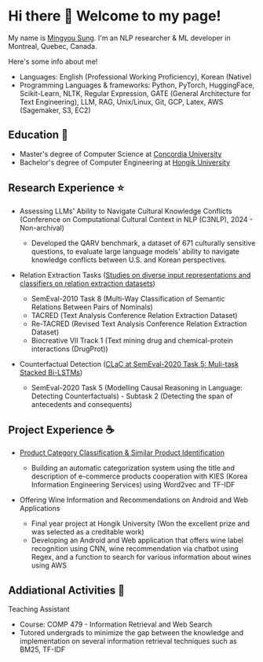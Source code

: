 # Hi there 👋 Welcome to my page!

My name is <a href="http://www.linkedin.com/in/mingyou-sung-0449a0184/">Mingyou Sung</a>. I'm an NLP researcher & ML developer in Montreal, Quebec, Canada.

Here's some info about me! 
- Languages: English (Professional Working Proficiency), Korean (Native)
- Programming Languages & frameworks: Python, PyTorch, HuggingFace, Scikit-Learn, NLTK, Regular Expression, GATE (General Architecture for Text Engineering), LLM, RAG, Unix/Linux, Git, GCP, Latex, AWS (Sagemaker, S3, EC2)

## Education 🏫
- Master's degree of Computer Science at <a href="http://www.concordia.ca/">Concordia University</a>
- Bachelor's degree of Computer Engineering at <a href="https://www.hongik.ac.kr/en/index.do">Hongik University</a>

## Research Experience ⭐
- Assessing LLMs' Ability to Navigate Cultural Knowledge Conflicts (Conference on Computational Cultural Context in NLP (C3NLP), 2024 - Non-archival)
  - Developed the QARV benchmark, a dataset of 671 culturally sensitive questions, to evaluate large language models' ability to navigate knowledge conflicts between U.S. and Korean perspectives.
 
- Relation Extraction Tasks (<a href="http://spectrum.library.concordia.ca/id/eprint/990412/">Studies on diverse input representations and classifiers on relation extraction datasets</a>)
  - SemEval-2010 Task 8 (Multi-Way Classification of Semantic Relations Between Pairs of Nominals)
  - TACRED (Text Analysis Conference Relation Extraction Dataset)
  - Re-TACRED (Revised Text Analysis Conference Relation Extraction Dataset)
  - Biocreative VII Track 1 (Text mining drug and chemical-protein interactions (DrugProt))

- Counterfactual Detection (<a href="http://aclanthology.org/2020.semeval-1.54/">CLaC at SemEval-2020 Task 5: Muli-task Stacked Bi-LSTMs</a>)
  - SemEval-2020 Task 5 (Modelling Causal Reasoning in Language: Detecting Counterfactuals) - Subtask 2
(Detecting the span of antecedents and consequents)

## Project Experience ☕
- <a href="http://iml.hongik.ac.kr/projects.html">Product Category Classification & Similar Product Identification</a>
  - Building an automatic categorization system using the title and description of e-commerce products cooperation with KIES (Korea Information Engineering Services) using Word2vec and TF-IDF

- Offering Wine Information and Recommendations on Android and Web Applications
  - Final year project at Hongik University (Won the excellent prize and was selected as a creditable work)
  - Developing an Android and Web application that offers wine label recognition using CNN, wine
recommendation via chatbot using Regex, and a function to search for various information about wines using AWS

## Addiational Activities 📝
Teaching Assistant
- Course: COMP 479 - Information Retrieval and Web Search
- Tutored undergrads to minimize the gap between the knowledge and implementation on several
information retrieval techniques such as BM25, TF-IDF



